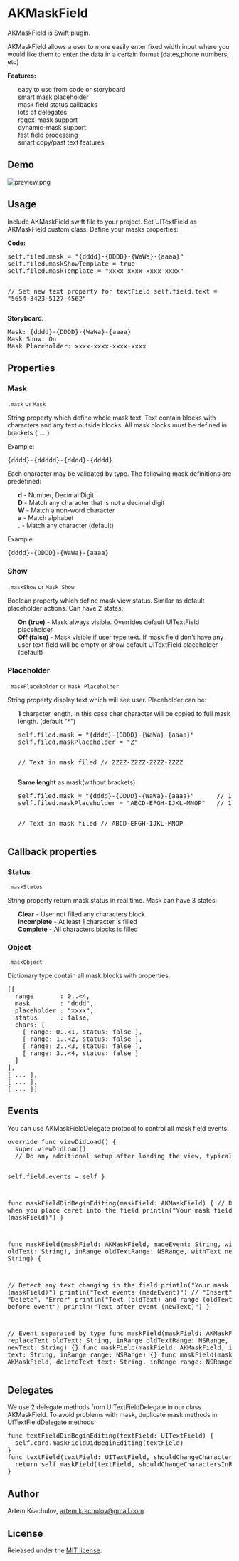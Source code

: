 # AKMaskField

<p>AKMaskField is Swift plugin.</p>
<p>AKMaskField allows a user to more easily enter fixed width input where you would like them to enter the data in a certain format (dates,phone numbers, etc)</p>
<p><b>Features:</b></p>
<ul class="task-list">
<li>easy to use from code or storyboard</li>
<li>smart mask placeholder</li>
<li>mask field status callbacks</li>
<li>lots of delegates</li>
<li>regex-mask support</li>
<li>dynamic-mask support</li>
<li>fast field processing</li>
<li>smart copy/past text features</li>
</ul>
<h2><a id="user-content-demo" class="anchor" href="#demo" aria-hidden="true"><span class="octicon octicon-link"></span></a>Demo</h2>
<img src="https://raw.githubusercontent.com/artemkrachulov/AKMaskField/master/Assets/preview.png" alt="preview.png">
<h2><a id="user-content-usage" class="anchor" href="#usage" aria-hidden="true"><span class="octicon octicon-link"></span></a>Usage</h2>
<p>Include AKMaskField.swift file to your project. Set UITextField as AKMaskField custom class. Define your masks properties:</p>
<p><b>Code:</b></p>
<pre>
self.filed.mask = "{dddd}-{DDDD}-{WaWa}-{aaaa}"
self.filed.maskShowTemplate = true
self.filed.maskTemplate = "xxxx-xxxx-xxxx-xxxx"

// Set new text property for textField
self.field.text = "5654-3423-5127-4562"
</pre>
<p><b>Storyboard:</b></p>
<pre>
Mask: {dddd}-{DDDD}-{WaWa}-{aaaa}
Mask Show: On
Mask Placeholder: xxxx-xxxx-xxxx-xxxx
</pre>
<h2><a id="user-content-properties" class="anchor" href="#properties" aria-hidden="true"><span class="octicon octicon-link"></span></a>Properties</h2>
<h3><a id="user-content-masks" class="anchor" href="#static-masks" aria-hidden="true"><span class="octicon octicon-link"></span></a>Mask</h3>
<p><code>.mask</code> or <code>Mask</code></p>
<p>String property which define whole mask text. Text contain blocks with characters and any text outside blocks. All mask blocks must be defined in brackets <code>{</code> ... <code>}</code>.</p>
<p>Example:</p>
<pre>{dddd}-{ddddd}-{dddd}-{dddd}</pre>
<p>Each character may be validated by type. The following mask definitions are predefined:</p>
<ul class="task-list">
<li><b>d</b> - Number, Decimal Digit</li>
<li><b>D</b> - Match any character that is not a decimal digit</li>
<li><b>W</b> - Match a non-word character</li>
<li><b>a</b> - Match alphabet</li>
<li><b>.</b> - Match any character (default)</li>
</ul>
<p>Example:</p>
<pre>{dddd}-{DDDD}-{WaWa}-{aaaa}</pre>
<h3><a id="user-content-show" class="anchor" href="#static-show" aria-hidden="true"><span class="octicon octicon-link"></span></a>Show</h3>
<p><code>.maskShow</code> or <code>Mask Show</code></p>
<p>Boolean property which define mask view status. Similar as default placeholder actions. Can have 2 states:</p>
<ul class="task-list">
<li><b>On (true)</b> - Mask always visible. Overrides default UITextField placeholder</li>
<li><b>Off (false)</b> - Mask visible if user type text. If mask field don't have any user text field will be empty or show default UITextField placeholder (default)</li>
</ul>
<h3><a id="user-content-placeholder" class="anchor" href="#static-placeholder" aria-hidden="true"><span class="octicon octicon-link"></span></a>Placeholder</h3>
<p><code>.maskPlaceholder</code> or <code>Mask Placeholder</code></p>
<p>String property display text which will see user. Placeholder can be:</p>
<ul class="task-list">
<li><b>1</b> character length. In this case char character will be copied to full mask length. (default "*")
<pre>
self.filed.mask = "{dddd}-{DDDD}-{WaWa}-{aaaa}"
self.filed.maskPlaceholder = "Z"

// Text in mask filed
// ZZZZ-ZZZZ-ZZZZ-ZZZZ
</pre>
</li>
<li><b>Same lenght</b> as mask(without brackets)
<pre>
self.filed.mask = "{dddd}-{DDDD}-{WaWa}-{aaaa}"      // 19 characters  
self.filed.maskPlaceholder = "ABCD-EFGH-IJKL-MNOP"   // 19 characters

// Text in mask filed
// ABCD-EFGH-IJKL-MNOP
</pre>
</li>
</ul>
<h2><a id="user-content-properties" class="anchor" href="#properties" aria-hidden="true"><span class="octicon octicon-link"></span></a>Callback properties</h2>
<h3><a id="user-content-status" class="anchor" href="#static-status" aria-hidden="true"><span class="octicon octicon-link"></span></a>Status</h3>
<p><code>.maskStatus</code></p>
<p>String property return mask status in real time. Mask can have 3 states:</p>
<ul class="task-list">
<li><b>Clear</b> - User not filled any characters block</li>
<li><b>Incomplete</b> - At least 1 character is filled</li>
<li><b>Complete</b> - All characters blocks is filled</li>
</ul>
<h3><a id="user-content-object" class="anchor" href="#static-object" aria-hidden="true"><span class="octicon octicon-link"></span></a>Object</h3>
<p><code>.maskObject</code></p>
<p>Dictionary type contain all mask blocks with properties.</p>
<pre>
[[
  range       : 0..&lt;4,
  mask        : "dddd",
  placeholder : "xxxx",
  status      : false,
  chars: [
    [ range: 0..&lt;1, status: false ],
    [ range: 1..&lt;2, status: false ], 
    [ range: 2..&lt;3, status: false ], 
    [ range: 3..&lt;4, status: false ]
  ]
], 
[ ... ],
[ ... ],
[ ... ]]
</pre>
<h2><a id="user-content-events" class="anchor" href="#events" aria-hidden="true"><span class="octicon octicon-link"></span></a>Events</h2>
<p>You can use AKMaskFieldDelegate protocol to control all mask field events:</p>
<pre>
override func viewDidLoad() {
  super.viewDidLoad()
  // Do any additional setup after loading the view, typically from a nib.

  self.field.events = self
}

func maskFieldDidBeginEditing(maskField: AKMaskField) { 
  // Detect when you place caret into the field
  println("Your mask field \(maskField)")
}

func maskField(maskField: AKMaskField, madeEvent: String, withText oldText: String!, inRange oldTextRange: NSRange, withText newText: String) {

  // Detect any text changing in the field
  println("Your mask field \(maskField)")
  println("Text events \(madeEvent)")      // "Insert", "Replace", "Delete", "Error"
  println("Text \(oldText) and range \(oldTextRange) before event")
  println("Text after event \(newText)")
}

// Event separated by type 
func maskField(maskField: AKMaskField, replaceText oldText: String, inRange oldTextRange: NSRange, withText newText: String) {}
func maskField(maskField: AKMaskField, insertText text: String, inRange range: NSRange) {}
func maskField(maskField: AKMaskField, deleteText text: String, inRange range: NSRange) {}
</pre>
<h2><a id="user-content-delegates" class="anchor" href="#delegates" aria-hidden="true"><span class="octicon octicon-link"></span></a>Delegates</h2>
<p>We use 2 delegate methods from UITextFieldDelegate in our class AKMaskField. To avoid problems with mask, duplicate mask methods in UITextFieldDelegate methods:</p>
<pre>
func textFieldDidBeginEditing(textField: UITextField) {
  self.card.maskFieldDidBeginEditing(textField)
}
func textField(textField: UITextField, shouldChangeCharactersInRange range: NSRange, replacementString string: String) -> Bool {
  return self.maskField(textField, shouldChangeCharactersInRange: range, replacementString: string)
}
</pre>
<h2><a id="user-content-author" class="anchor" href="#author" aria-hidden="true"><span class="octicon octicon-link"></span></a>Author</h2>
<p>Artem Krachulov, <a href="mailto:artem.krachulov@gmail.com">artem.krachulov@gmail.com</a></p>
<h2><a id="user-content-license" class="anchor" href="#license" aria-hidden="true"><span class="octicon octicon-link"></span></a>License</h2>
<p>Released under the <a href="http://www.opensource.org/licenses/MIT">MIT license</a>.</p>
